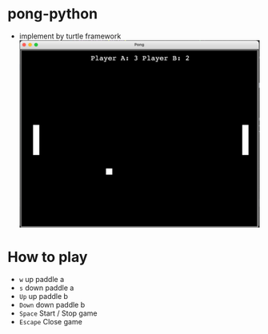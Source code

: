 # pong-python
- implement by turtle framework
![gameplay](./resources/pong-gameplay.png)

# How to play
- `w` up paddle a
- `s` down paddle a
- `Up` up paddle b
- `Down` down paddle b
- `Space` Start / Stop game
- `Escape` Close game
